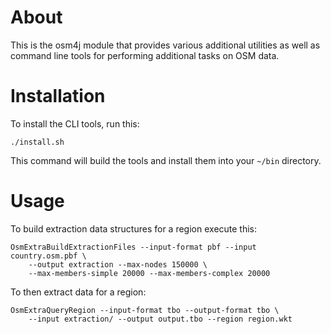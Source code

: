 # About

This is the osm4j module that provides various additional utilities as well as
command line tools for performing additional tasks on OSM data.

# Installation

To install the CLI tools, run this:

    ./install.sh

This command will build the tools and install them into your `~/bin`
directory.

# Usage

To build extraction data structures for a region execute this:

    OsmExtraBuildExtractionFiles --input-format pbf --input country.osm.pbf \
        --output extraction --max-nodes 150000 \
        --max-members-simple 20000 --max-members-complex 20000

To then extract data for a region:

    OsmExtraQueryRegion --input-format tbo --output-format tbo \
        --input extraction/ --output output.tbo --region region.wkt
